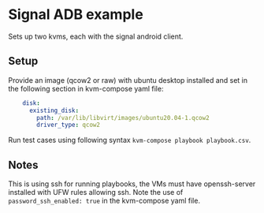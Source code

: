 # Signal ADB example

Sets up two kvms, each with the signal android client.

## Setup

Provide an image (qcow2 or raw) with ubuntu desktop installed and set in the following section in kvm-compose yaml file:
```yaml
    disk:
      existing_disk:
        path: /var/lib/libvirt/images/ubuntu20.04-1.qcow2
        driver_type: qcow2
```

Run test cases using following syntax `kvm-compose playbook playbook.csv`. 

## Notes

This is using ssh for running playbooks, the VMs must have openssh-server installed with UFW rules allowing ssh. Note the use of `password_ssh_enabled: true` in the kvm-compose yaml file.
